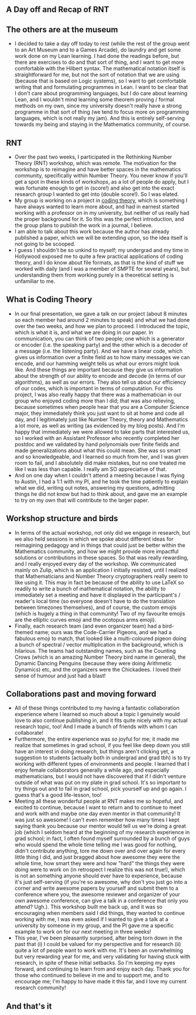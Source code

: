## A Day off and Recap of RNT

## The others are at the museum
- I decided to take a day off today to rest (while the rest of the group went to an Art Museum and to a Games Arcade), do laundry and get some work done on my Lean learning. I had done the readings before, but there are exercises to do and
that sort of thing, and I want to get more comfortable with the Hilbert syntax. The mathematical notation itself is straightforward for me, but not the sort of notation
that we are using (because that is based on Logic systems), so I want to get comfortable writing that and formulating programmes in Lean. I want to be clear that I don't care about programming languages,
but I do care about learning Lean, and I wouldn't mind learning some theorem proving / formal methods on my own, since my university doesn't really have a strong
programme in that sort of thing (we tend to focus more on programming languages, which is not really my jam). And this is entirely self-serving towards my being
and staying in the Mathematics community, of course.

## RNT
- Over the past two weeks, I participated in the Rethinking Number Theory (RNT) workshop, which was remote. The motivation for the workshop is to reimagine and have
better spaces in the mathematics community, specifically within Number Theory. You never know if you'll get a spot in these kinds of workshops, as a lot of people
do apply, but I was fortunate enough to get in (score!) and also get into the exact research group I wanted to get into (double score!). So I was elated.
- My group is working on a project in [coding theory](https://en.wikipedia.org/wiki/Coding_theory), which is something I have always wanted to learn more about, and had in earnest started working with a professor
on in my university, but neither of us really had the proper background for it. So this was the perfect introduction, and the group plans to publish the work in
a journal, I believe.
- I am able to talk about this work because the author has already published a paper, which we will be extending upon, so the idea itself is not going to be scooped.
- I guess I shouldn't be so unkind to myself; my undergrad and my time in Hollywood exposed me to quite a few practical applications of coding theory, and I do know about file formats, as that is the kind of stuff we worked with daily (and I was a member of SMPTE for several years), but understanding them from working purely in a theoretical setting is unfamiliar to me.

## What is Coding Theory
- In our final presentation, we gave a talk on our project (about 8 minutes so each member had around 2 minutes to speak) and what we had done over the two weeks,
and how we plan to proceed. I introduced the topic, which is what it is, and what we are doing in our paper. In communication, you can think of two people; one
which is a generator or encoder (i.e. the speaking party) and the other which is a decoder of a message (i.e. the listening party). And we have a linear code, which gives us information over a finite field as to
how many messages we can encode, and our hamming weight tells us what our errors might look like. And these things are important because they give us information
about the strength of our ability to encode and decode (in terms of our algorithms), as well as our errors. They also tell us about our efficiency of our codes,
which is important in terms of computation.
For this project, I was also really happy that there was a mathematician in our group who enjoyed coding more than I did; that was also relieving, because sometimes when
people hear that you are a Computer Science major, they immediately think you just want to sit at home and code all day, and I legitimately just like Number Theory,
theory and Mathematics a lot more, as well as writing (as evidenced by my blog posts). And I'm happy that immediately we were allowed to take parts that interested
us, so I worked with an Assistant Professor who recently completed her postdoc and we validated by hand polynomials over finite fields and made generalizations about
what this could mean. She was so smart and so knowledgeable, and I learned so much from her, and I was given room to fail, and I absolutely did make mistakes, but
no one treated me like I was less than capable. I really am SO appreciative of that.
- And on one day when I couldn't attend a meeting because I was flying to Austin, I had a 1:1 with my PI, and he took the time patiently to explain what we did,
writing out notes, answering my questions, admitting things he did not know but had to think about, and gave me an example to try on my own that will contribute
to the larger paper.

## Workshop structure and birds
- In terms of the actual workshop, not only did we engage in research, but we also held sessions in which we spoke about different ideas for reimagining pedagogy
and in things that could just be better within the Mathematics community, and how we might provide more impactful solutions or contributions in these spaces.
So that was really rewarding, and I really enjoyed every day of the workshop. We communicated mainly on Zulip, which is an application I initially resisted,
until I realized that Mathematicians and Number Theory cryptographers really seem to like using it. This may in fact be because of the ability to use LaTeX
so readily to write a bunch of mathematical notation, the ability to immediately set a meeting and have it displayed in the participant's / reader's local time
(so everyone doesn't have to do the translation between timezones themselves), and of course, the custom emojis (which is hugely a thing in that community!
Two of my favourite emojis are the elliptic curves emoji and the ocotopus arms emoji).
- Finally, each research team (and even organizer team) had a bird-themed name; ours was the Code-Carrier Pigeons, and we had a fabulous emoji to match, that
looked like a multi-coloured pigeon doing a bunch of spectral / vector multiplication in the background, which is hilarious. The teams had outstanding names,
such as the Counting Crows (which is an amazing Number Theory bird name in general), the Dynamic Dancing Penguins (because they were doing Arithmetic Dynamics)
etc, and the organizers were the Chickadees. I loved their sense of humour and just had a blast!

## Collaborations past and moving forward
- All of these things contributed to my having a fantastic collaboration experience where I learned so much about a topic I genuinely would love to also
continue publishing in, and it fits quite nicely with my actual research topic, too! And I made a bunch of friends with whom I can collaborate!
- Furthermore, the entire experience was *so* joyful for me; it made me realize that sometimes in grad school, if you feel like deep down you still have
an interest in doing research, but things aren't clicking yet, a suggestion to students (actually both in undergrad and grad tbh) is to try working with
different types of environments and people. I learned that I enjoy female collaborators generally a while ago, and especially mathematicians, but I would
not have discovered that if I didn't venture outside of what was put on my plate in grad school. It's so important to try things out and to fail in
grad school, pick yourself up and go again. I guess that's a good life-lesson, too!
- Meeting all these wonderful people at RNT makes me so hopeful, and excited to continue, because I want to return and to continue to meet and work with
and maybe one day even mentor in that community! It was just so awesome! I can't even remember how many times I kept saying thank you because our mentor
would tell us we're doing a great job (which I seldom heard at the beginning of my research experience in grad school; in fact, I often found myself
surrounded by a bunch of guys who would spend the whole time telling me I was good for nothing, didn't contribute anything, tore me down over and over
again for every little thing I did, and just bragged about how
awesome they were the whole time, how smart they were and how "hard" the things they were doing were to work on (in retrospect I realize this was not true!),
which is not an something anyone should ever have to experience, because it's just self-serving (if you're so awesome,
why don't you just go into a corner and write awesome papers by yourself and submit them to a conference where you, the awesome reviewer
and organizer of your own awesome conference, can give a talk in a conference that only you attend? Ugh.). This workshop built me back up, and it was so
encouraging when members said I did things, they wanted to continue working with me, I was even asked if I wanted to give a talk at a university by
someone in my group, and the PI gave me a specific example to work on for our next meeting in three weeks!
- This year, I've been pleasantly surprised, after being torn down in the past that (i) I could be valued for my perspective and for research (ii) quite
a lot of people want to work with me. It's been an overwhelming but very rewarding year for me, and very validating for having stuck with research, in
spite of these initial setbacks. So I'm keeping my eyes forward, and continuing to learn from and enjoy each day. Thank you for those who continued to
believe in me and to support me, and to encourage me; I'm happy to have made it this far, and I love my current research community!

## And that's it
